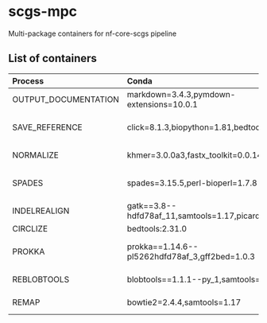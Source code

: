 # scgs-mpc
Multi-package containers for nf-core-scgs pipeline

## List of containers
| Process | Conda | hash | docker | singularity |
| :--- | :--- | :--- | :--- | :--- |
| OUTPUT_DOCUMENTATION | markdown=3.4.3,pymdown-extensions=10.0.1 | mulled-v2-9d4085f2843801e3a749ddf5aafb2163e650905b:957aa01b06e937103f54e0d7f72e2ab0c8be9b6f | quay.io/scgs/mulled-v2-9d4085f2843801e3a749ddf5aafb2163e650905b:957aa01b06e937103f54e0d7f72e2ab0c8be9b6f-0 | https://depot.galaxyproject.org/singularity/mulled-v2-9d4085f2843801e3a749ddf5aafb2163e650905b:957aa01b06e937103f54e0d7f72e2ab0c8be9b6f-0 |
| SAVE_REFERENCE | click=8.1.3,biopython=1.81,bedtools=2.31.0 | mulled-v2-03f569b0930bbc8a26531ce48223cd6880134686:eeee3d8bada9c650a6eab38b1eecb7d20fe49a3a | quay.io/scgs/mulled-v2-03f569b0930bbc8a26531ce48223cd6880134686:eeee3d8bada9c650a6eab38b1eecb7d20fe49a3a-0 | https://depot.galaxyproject.org/singularity/mulled-v2-03f569b0930bbc8a26531ce48223cd6880134686:eeee3d8bada9c650a6eab38b1eecb7d20fe49a3a-0 |
| NORMALIZE | khmer=3.0.0a3,fastx_toolkit=0.0.14 | mulled-v2-afeccb6637ecc3e429a8f7f6e6713be70eff3d40:ee0ebbe2f959481c603cf90cda1c2026613505ef | quay.io/scgs/mulled-v2-afeccb6637ecc3e429a8f7f6e6713be70eff3d40:ee0ebbe2f959481c603cf90cda1c2026613505ef-0 | https://depot.galaxyproject.org/singularity/mulled-v2-afeccb6637ecc3e429a8f7f6e6713be70eff3d40:ee0ebbe2f959481c603cf90cda1c2026613505ef-0 |
| SPADES | spades=3.15.5,perl-bioperl=1.7.8 | mulled-v2-23d30bd0f79edd4339b884a2320935a5a236f7eb:824e273bd5969e5d2f8d617c66ab71e506b4ea71 | quay.io/scgs/mulled-v2-23d30bd0f79edd4339b884a2320935a5a236f7eb:824e273bd5969e5d2f8d617c66ab71e506b4ea71-0 | https://depot.galaxyproject.org/singularity/mulled-v2-23d30bd0f79edd4339b884a2320935a5a236f7eb:824e273bd5969e5d2f8d617c66ab71e506b4ea71-0 |
| INDELREALIGN | gatk==3.8--hdfd78af_11,samtools=1.17,picard=2.19.0 | mulled-v2-1078cca9be35f4e979036df5cc474bba6aa9e104:fba6935774d71c8a99c4f45fab44cfeea4781e17 | quay.io/scgs/mulled-v2-1078cca9be35f4e979036df5cc474bba6aa9e104:fba6935774d71c8a99c4f45fab44cfeea4781e17-0 | https://depot.galaxyproject.org/singularity/mulled-v2-1078cca9be35f4e979036df5cc474bba6aa9e104:fba6935774d71c8a99c4f45fab44cfeea4781e17-0 |
| CIRCLIZE | bedtools:2.31.0 | bedtools:2.31.0 | quay.io/scgs/bedtools:2.31.0 | https://depot.galaxyproject.org/singularity/bedtools:2.31.0 |
| PROKKA | prokka==1.14.6--pl5262hdfd78af_3,gff2bed=1.0.3 | mulled-v2-bd42960b956a8cd854aff7247b24b7e730b2c952:e41032276432546adda9699a4dd0421a51defccb | quay.io/scgs/mulled-v2-bd42960b956a8cd854aff7247b24b7e730b2c952:e41032276432546adda9699a4dd0421a51defccb-1 | https://depot.galaxyproject.org/singularity/mulled-v2-bd42960b956a8cd854aff7247b24b7e730b2c952:e41032276432546adda9699a4dd0421a51defccb-1 |
| REBLOBTOOLS | blobtools==1.1.1--py_1,samtools=1.17 | mulled-v2-358b5ab5afe13b671cdf14afe811ec6475320ccc:39b70957d5b386c2477e6f9818af54608acbc32d | quay.io/scgs/mulled-v2-358b5ab5afe13b671cdf14afe811ec6475320ccc:39b70957d5b386c2477e6f9818af54608acbc32d-0 | https://depot.galaxyproject.org/singularity/mulled-v2-358b5ab5afe13b671cdf14afe811ec6475320ccc:39b70957d5b386c2477e6f9818af54608acbc32d-0 |
| REMAP | bowtie2=2.4.4,samtools=1.17 | mulled-v2-c742dccc9d8fabfcff2af0d8d6799dbc711366cf:7a723346025146e191fdbf519b8131c258b9eeab | quay.ioscgs/mulled-v2-c742dccc9d8fabfcff2af0d8d6799dbc711366cf:7a723346025146e191fdbf519b8131c258b9eeab-0 | https://depot.galaxyproject.org/singularity/mulled-v2-c742dccc9d8fabfcff2af0d8d6799dbc711366cf:7a723346025146e191fdbf519b8131c258b9eeab-0 |
